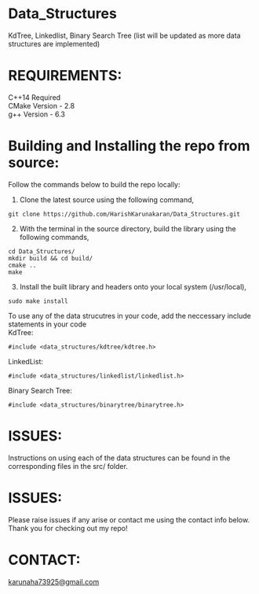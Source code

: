# Data_Structures
KdTree, Linkedlist, Binary Search Tree (list will be updated as more data structures are implemented) <br />

# REQUIREMENTS:

C++14 Required <br />
CMake Version - 2.8 <br />
g++ Version   - 6.3 <br />

# Building and Installing the repo from source:

Follow the commands below to build the repo locally:

1) Clone the latest source using the following command, <br />
```
git clone https://github.com/HarishKarunakaran/Data_Structures.git
```
2) With the terminal in the source directory, build the library using the following commands, <br />
```
cd Data_Structures/
mkdir build && cd build/
cmake .. 
make
```
3) Install the built library and headers onto your local system (/usr/local), <br />
```
sudo make install
```

To use any of the data strucutres in your code, add the neccessary include statements in your code <br />
KdTree:
```
#include <data_structures/kdtree/kdtree.h>
```

LinkedList:
```
#include <data_structures/linkedlist/linkedlist.h>
```

Binary Search Tree:
```
#include <data_structures/binarytree/binarytree.h>
```

# ISSUES:

Instructions on using each of the data structures can be found in the corresponding files in the src/ folder. <br />

# ISSUES:

Please raise issues if any arise or contact me using the contact info below. Thank you for checking out my repo! <br />

# CONTACT:
karunaha73925@gmail.com

